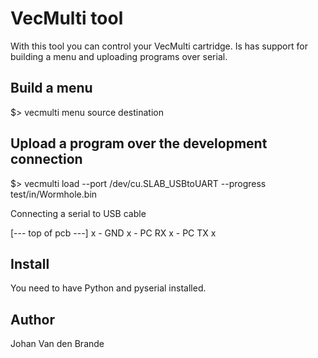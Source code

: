 VecMulti tool
=============

With this tool you can control your VecMulti cartridge.
Is has support for building a menu and uploading programs over serial.

Build a menu
------------

 $> vecmulti menu source destination

Upload a program over the development connection
------------------------------------------------

 $> vecmulti load --port /dev/cu.SLAB_USBtoUART --progress test/in/Wormhole.bin

Connecting a serial to USB cable
 
 [--- top of pcb ---]
                x - GND
                x - PC RX
                x - PC TX
                x
 
Install
-------

You need to have Python and pyserial installed.

Author
------

Johan Van den Brande
 


